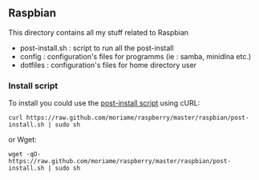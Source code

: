 ## Raspbian
This directory contains all my stuff related to Raspbian

* post-install.sh : script to run all the post-install
* config : configuration's files for programms (ie : samba, minidlna etc.)
* dotfiles : configuration's files for home directory user


### Install script

To install you could use the [post-install script](https://github.com/moriame/raspberry/blob/master/raspbian/postinstall_raspbian.sh) using cURL:

    curl https://raw.github.com/moriame/raspberry/master/raspbian/post-install.sh | sudo sh

or Wget:

    wget -qO- https://raw.github.com/moriame/raspberry/master/raspbian/post-install.sh | sudo sh
